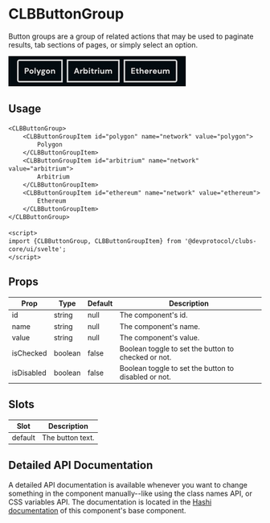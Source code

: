 # CLBButtonGroup
Button groups are a group of related actions that may be used to paginate results, tab sections of pages, or simply select an option.

![img.png](../_media/button-group.png)

## Usage
```sveltehtml
<CLBButtonGroup>
	<CLBButtonGroupItem id="polygon" name="network" value="polygon">
		Polygon
	</CLBButtonGroupItem>
	<CLBButtonGroupItem id="arbitrium" name="network" value="arbitrium">
		Arbitrium
	</CLBButtonGroupItem>
	<CLBButtonGroupItem id="ethereum" name="network" value="ethereum">
		Ethereum
	</CLBButtonGroupItem>
</CLBButtonGroup>

<script>
import {CLBButtonGroup, CLBButtonGroupItem} from '@devprotocol/clubs-core/ui/svelte';
</script>
```

## Props
| Prop       | Type    | Default | Description                                          |
|------------|---------|---------|------------------------------------------------------|
| id         | string  | null    | The component's id.                                  |
| name       | string  | null    | The component's name.                                |
| value      | string  | null    | The component's value.                               |
| isChecked  | boolean | false   | Boolean toggle to set the button to checked or not.  |
| isDisabled | boolean | false   | Boolean toggle to set the button to disabled or not. |

## Slots
| Slot    | Description      |
|---------|------------------|
| default | The button text. |

## Detailed API Documentation

A detailed API documentation is available whenever you want to change something in the component manually--like using
the class names API, or CSS variables API. The documentation is located in
the [Hashi documentation](https://hashi-docs.netlify.app/docs/develop/button-group) of this component's base component.

